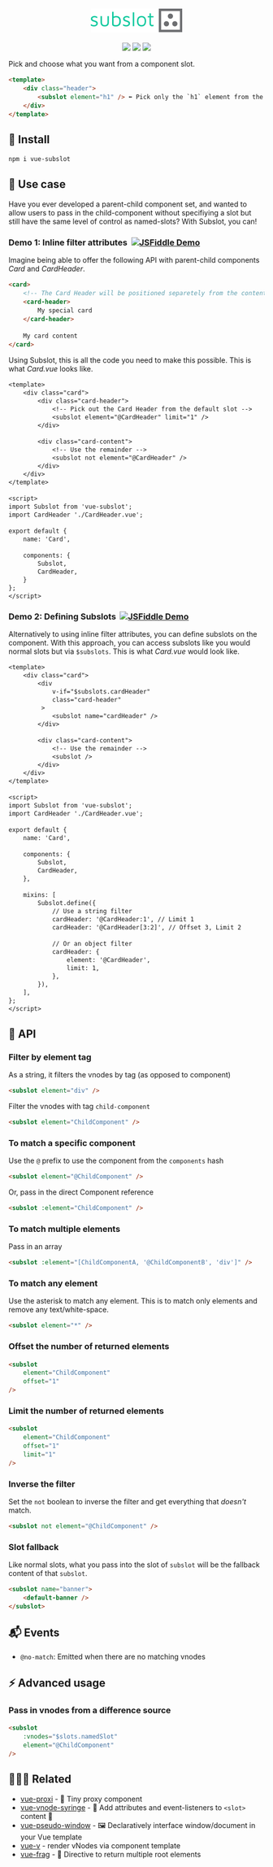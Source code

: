 <p align="center">
	<br>
	<img src="/.github/logo.png">
	<br><br>
	<a href="https://npm.im/vue-subslot"><img src="https://badgen.net/npm/v/vue-subslot"></a>
	<a href="https://npm.im/vue-subslot"><img src="https://badgen.net/npm/dm/vue-subslot"></a>
	<a href="https://bundlephobia.com/result?p=vue-subslot"><img src="https://badgen.net/bundlephobia/minzip/vue-subslot"></a>
	<br>
</p>

Pick and choose what you want from a component slot.

```html
<template>
	<div class="header">
		<subslot element="h1" /> ⬅ Pick only the `h1` element from the default slot
	</div>
</template>
```

## 🚀 Install
```sh
npm i vue-subslot
```

## :beginner: Use case
Have you ever developed a parent-child component set, and wanted to allow users to pass in the child-component without specifiying a slot but still have the same level of control as named-slots? With Subslot, you can!

### Demo 1: Inline filter attributes&nbsp;&nbsp;[![JSFiddle Demo](https://flat.badgen.net/badge/JSFiddle/Open%20Demo/blue)](https://jsfiddle.net/hirokiosame/6fzeuh97/)
Imagine being able to offer the following API with parent-child components _Card_ and _CardHeader_.
```html
<card>
	<!-- The Card Header will be positioned separetely from the content -->
	<card-header>
		My special card
	</card-header>

	My card content
</card>
```

Using Subslot, this is all the code you need to make this possible. This is what _Card.vue_ looks like.
```vue
<template>
	<div class="card">
		<div class="card-header">
			<!-- Pick out the Card Header from the default slot -->
			<subslot element="@CardHeader" limit="1" />
		</div>

		<div class="card-content">
			<!-- Use the remainder -->
			<subslot not element="@CardHeader" />
		</div>
	</div>
</template>

<script>
import Subslot from 'vue-subslot';
import CardHeader './CardHeader.vue';

export default {
	name: 'Card',

	components: {
		Subslot,
		CardHeader,
	}
};
</script>
```


### Demo 2: Defining Subslots&nbsp;&nbsp;[![JSFiddle Demo](https://flat.badgen.net/badge/JSFiddle/Open%20Demo/blue)](https://jsfiddle.net/hirokiosame/tcvp0r98/)
Alternatively to using inline filter attributes, you can define subslots on the component. With this approach, you can access subslots like you would normal slots but via `$subslots`. This is what _Card.vue_ would look like.
```vue
<template>
	<div class="card">
		<div
			v-if="$subslots.cardHeader"
			class="card-header"
		 >
			<subslot name="cardHeader" />
		</div>

		<div class="card-content">
			<!-- Use the remainder -->
			<subslot />
		</div>
	</div>
</template>

<script>
import Subslot from 'vue-subslot';
import CardHeader './CardHeader.vue';

export default {
	name: 'Card',

	components: {
		Subslot,
		CardHeader,
	},

	mixins: [
		Subslot.define({
			// Use a string filter
			cardHeader: '@CardHeader:1', // Limit 1
			cardHeader: '@CardHeader[3:2]', // Offset 3, Limit 2

			// Or an object filter
			cardHeader: {
				element: '@CardHeader',
				limit: 1,
			},
		}),
	],
};
</script>
```


## 📖 API

### Filter by element tag
As a string, it filters the vnodes by tag (as opposed to component)
```html
<subslot element="div" />
```

Filter the vnodes with tag `child-component`
```html
<subslot element="ChildComponent" />
```

### To match a specific component
Use the `@` prefix to use the component from the `components` hash
```html
<subslot element="@ChildComponent" />
```

Or, pass in the direct Component reference
```html
<subslot :element="ChildComponent" />
```

### To match multiple elements
Pass in an array

```html
<subslot :element="[ChildComponentA, '@ChildComponentB', 'div']" />
```

### To match any element
Use the asterisk to match any element. This is to match only elements and remove any text/white-space.

```html
<subslot element="*" />
```

### Offset the number of returned elements
```html
<subslot
	element="ChildComponent"
	offset="1"
/>
```

### Limit the number of returned elements
```html
<subslot
	element="ChildComponent"
	offset="1"
	limit="1"
/>
```

### Inverse the filter
Set the `not` boolean to inverse the filter and get everything that _doesn't_ match.
```html
<subslot not element="@ChildComponent" />
```

### Slot fallback
Like normal slots, what you pass into the slot of `subslot` will be the fallback content of that `subslot`.
```html
<subslot name="banner">
	<default-banner />
</subslot>
```

## 📬 Events
- `@no-match`: Emitted when there are no matching vnodes


## ⚡ Advanced usage

### Pass in vnodes from a difference source
```html
<subslot
	:vnodes="$slots.namedSlot"
	element="@ChildComponent"
/>
```

## 👨‍👩‍👧 Related
- [vue-proxi](https://github.com/privatenumber/vue-proxi) - 💠 Tiny proxy component
- [vue-vnode-syringe](https://github.com/privatenumber/vue-vnode-syringe) - 🧬 Add attributes and event-listeners to `<slot>` content 💉
- [vue-pseudo-window](https://github.com/privatenumber/vue-pseudo-window) - 🖼 Declaratively interface window/document in your Vue template
- [vue-v](https://github.com/privatenumber/vue-v) - render vNodes via component template
- [vue-frag](https://github.com/privatenumber/vue-frag) - 🤲 Directive to return multiple root elements
